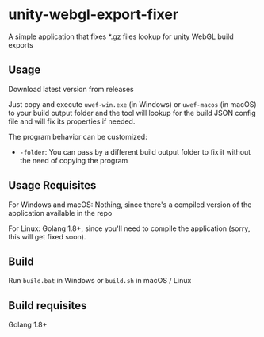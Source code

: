 # unity-webgl-export-fixer
A simple application that fixes *.gz files lookup for unity WebGL build exports

## Usage

Download latest version from releases

Just copy and execute `uwef-win.exe` (in Windows) or `uwef-macos` (in macOS) to your build output folder and the tool will lookup for the build JSON config file and will fix its properties if needed.

The program behavior can be customized:
* `-folder`: You can pass by a different build output folder to fix it without the need of copying the program

## Usage Requisites

For Windows and macOS:
Nothing, since there's a compiled version of the application available in the repo

For Linux:
Golang 1.8+, since you'll need to compile the application (sorry, this will get fixed soon).

## Build

Run `build.bat` in Windows or `build.sh` in macOS / Linux

## Build requisites

Golang 1.8+